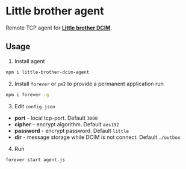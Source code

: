 # Little brother agent<br />
Remote TCP agent for **[Little brother DCIM](https://github.com/little-brother/little-brother-dcim)**. 

## Usage
1. Install agent<br />
  ``` bash
  npm i little-brother-dcim-agent
  ```
  
2. Install `forever` or `pm2` to provide a permanent application run<br />
  ``` bash
  npm i forever -g
  ```
  
3. Edit `config.json`
  * **port** - local tcp-port. Default `3000`
  * **cipher** - encrypt algorithm. Default `aes192`
  * **password** - encrypt password. Default `little`
  * **dir** - message storage while DCIM is not connect. Default `./outbox`
  
4. Run
  ``` bash
  forever start agent.js
  ```
